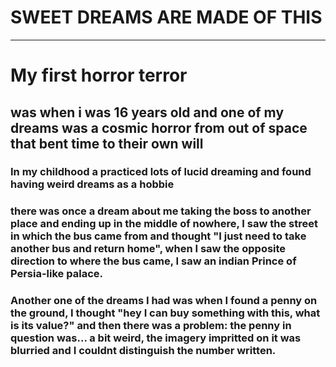 # SWEET DREAMS ARE MADE OF THIS
---
# My first horror terror
## was when i was 16 years old and one of my dreams was a cosmic horror from out of space that bent time to their own will

### In my childhood a practiced lots of lucid dreaming and found having weird dreams as a hobbie
### there was once a dream about me taking the boss to another place and ending up in the middle of nowhere, I saw the street in which the bus came from and thought "I just need to take another bus and return home", when I saw the opposite direction to where the bus came, I saw an indian Prince of Persia-like palace.

### Another one of the dreams I had was when I found a penny on the ground, I thought "hey I can buy something with this, what is its value?" and then there was a problem: the penny in question was... a bit weird, the imagery impritted on it was blurried and I couldnt distinguish the number written.
